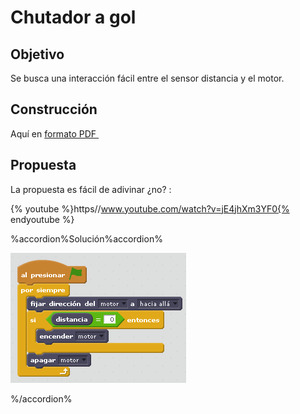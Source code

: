 
# Chutador a gol

## Objetivo

Se busca una interacción fácil entre el sensor distancia y el motor.

## Construcción

Aquí en [formato PDF ](http://ro-botica.com/pdf/WeDo/Goal%20Kicker.pdf)

## Propuesta

La propuesta es fácil de adivinar ¿no? :

{% youtube %}https//www.youtube.com/watch?v=jE4jhXm3YF0{% endyoutube %}


%accordion%Solución%accordion%

![](img/patada.png)

%/accordion%